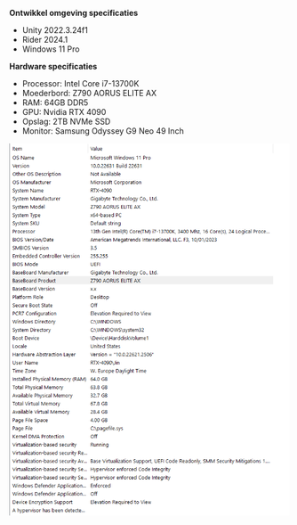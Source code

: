 **Ontwikkel omgeving specificaties**
- Unity 2022.3.24f1
- Rider 2024.1
- Windows 11 Pro

**Hardware specificaties**
- Processor: Intel Core i7-13700K
- Moederbord: Z790 AORUS ELITE AX
- RAM: 64GB DDR5
- GPU: Nvidia RTX 4090
- Opslag: 2TB NVMe SSD
- Monitor: Samsung Odyssey G9 Neo 49 Inch

![img.png](img.png)